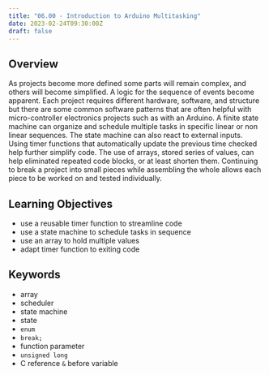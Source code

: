 ```yaml
---
title: "06.00 - Introduction to Arduino Multitasking"
date: 2023-02-24T09:30:00Z
draft: false
---
```


## Overview

As projects become more defined some parts will remain complex, and others will become simplified. A logic for the sequence of events become apparent. Each project requires different hardware, software, and structure but there are some common software patterns that are often helpful with micro-controller electronics projects such as with an Arduino. A finite state machine can organize and schedule multiple tasks in specific linear or non linear sequences. The state machine can also react to external inputs. Using timer functions that automatically update the previous time checked help further simplify code. The use of arrays, stored series of values, can help eliminated repeated code blocks, or at least shorten them. Continuing to break a project into small pieces while assembling the whole allows each piece to be worked on and tested individually.

## Learning Objectives

- use a reusable timer function to streamline code
- use a state machine to schedule tasks in sequence
- use an array to hold multiple values
- adapt timer function to exiting code

## Keywords

- array
- scheduler
- state machine
- state
- `enum`
- `break;`
- function parameter
- `unsigned long`
- C reference `&` before variable
